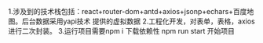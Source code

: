 1.涉及到的技术栈包括：react+router-dom+antd+axios+jsonp+echars+百度地图。后台数据采用yapi技术 提供的虚拟数据
2.工程化开发，对表单，表格，axios进行二次封装。
3.运行项目需要npm i 下载依赖性 npm run start 开始项目

